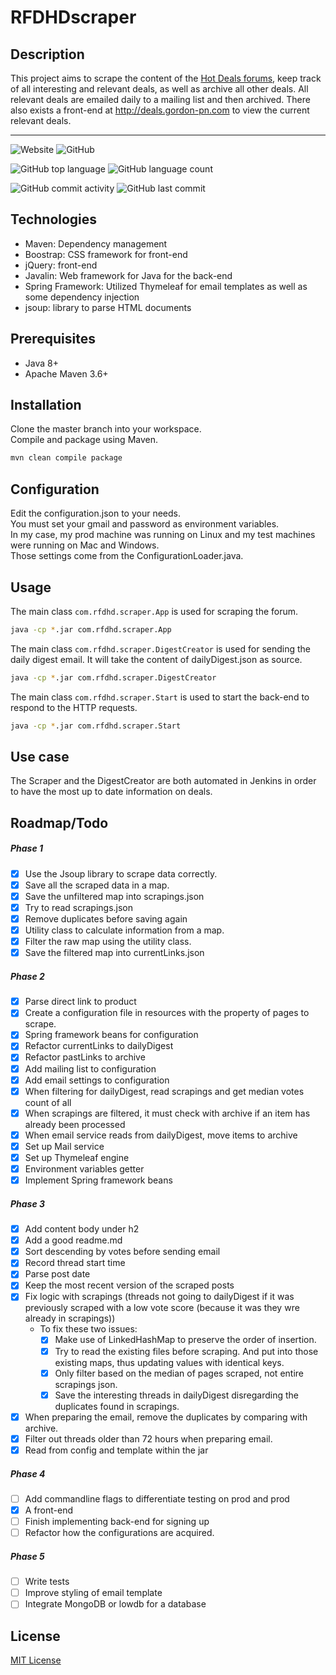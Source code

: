 # RFDHDscraper

## Description

This project aims to scrape the content of the [Hot Deals forums](http://forums.redflagdeals.com/hot-deals-f9/), keep track of all interesting and relevant deals, as well as archive all other deals. All relevant deals are emailed daily to a mailing list and then archived. 
There also exists a front-end at http://deals.gordon-pn.com to view the current relevant deals.

---
![Website](https://img.shields.io/website?style=flat-square&url=http%3A%2F%2Fdeals.gordon-pn.com)
![GitHub](https://img.shields.io/github/license/gpnn/rfd-hd-scraper?style=flat-square)

![GitHub top language](https://img.shields.io/github/languages/top/gpnn/rfd-hd-scraper?style=flat-square)
![GitHub language count](https://img.shields.io/github/languages/count/gpnn/rfd-hd-scraper?style=flat-square)

![GitHub commit activity](https://img.shields.io/github/commit-activity/m/gpnn/rfd-hd-scraper?style=flat-square)
![GitHub last commit](https://img.shields.io/github/last-commit/gpnn/rfd-hd-scraper?style=flat-square)

## Technologies

* Maven: Dependency management
* Boostrap: CSS framework for front-end
* jQuery: front-end
* Javalin: Web framework for Java for the back-end
* Spring Framework: Utilized Thymeleaf for email templates as well as some dependency injection
* jsoup: library to parse HTML documents

## Prerequisites

* Java 8+
* Apache Maven 3.6+

## Installation
Clone the master branch into your workspace.<br>Compile and package using Maven.
```bash
mvn clean compile package
```

## Configuration
Edit the configuration.json to your needs.<br>
You must set your gmail and password as environment variables.<br>
In my case, my prod machine was running on Linux and my test machines were running on Mac and Windows.<br>
Those settings come from the ConfigurationLoader.java.

## Usage

The main class `com.rfdhd.scraper.App` is used for scraping the forum.<br>
```bash
java -cp *.jar com.rfdhd.scraper.App
```
The main class `com.rfdhd.scraper.DigestCreator` is used for sending the daily digest email. It will take the content of dailyDigest.json as source.
```bash
java -cp *.jar com.rfdhd.scraper.DigestCreator
```
The main class `com.rfdhd.scraper.Start` is used to start the back-end to respond to the HTTP requests.
```bash
java -cp *.jar com.rfdhd.scraper.Start
```

## Use case

The Scraper and the DigestCreator are both automated in Jenkins in order to have the most up to date information on deals.

## Roadmap/Todo

##### Phase 1
* [x]  Use the Jsoup library to scrape data correctly.
* [x]  Save all the scraped data in a map.
* [x]  Save the unfiltered map into scrapings.json
* [x]  Try to read scrapings.json
* [x]  Remove duplicates before saving again
* [x]  Utility class to calculate information from a map.
* [x]  Filter the raw map using the utility class.
* [x]  Save the filtered map into currentLinks.json

##### Phase 2
* [x]  Parse direct link to product
* [x]  Create a configuration file in resources with the property of pages to scrape.
* [x]  Spring framework beans for configuration
* [x]  Refactor currentLinks to dailyDigest
* [x]  Refactor pastLinks to archive
* [x]  Add mailing list to configuration
* [x]  Add email settings to configuration
* [x]  When filtering for dailyDigest, read scrapings and get median votes count of all
* [x]  When scrapings are filtered, it must check with archive if an item has already been processed
* [x]  When email service reads from dailyDigest, move items to archive
* [x]  Set up Mail service
* [x]  Set up Thymeleaf engine
* [x]  Environment variables getter
* [x]  Implement Spring framework beans 

##### Phase 3
* [x]  Add content body under h2
* [x]  Add a good readme.md
* [x]  Sort descending by votes before sending email
* [x]  Record thread start time
* [x]  Parse post date
* [x]  Keep the most recent version of the scraped posts
* [x]  Fix logic with scrapings (threads not going to dailyDigest if it was previously scraped with a low vote score (because it was they wre already in scrapings))
    *  To fix these two issues: 
        * [x]  Make use of LinkedHashMap to preserve the order of insertion. 
        * [x]  Try to read the existing files before scraping. And put into those existing maps, thus updating values with identical keys.
        * [x]  Only filter based on the median of pages scraped, not entire scrapings json.
        * [x]  Save the interesting threads in dailyDigest disregarding the duplicates found in scrapings. 
* [x]  When preparing the email, remove the duplicates by comparing with archive.
* [x]  Filter out threads older than 72 hours when preparing email.
* [x]  Read from config and template within the jar

##### Phase 4
* [ ]  Add commandline flags to differentiate testing on prod and prod
* [x]  A front-end
* [ ]  Finish implementing back-end for signing up
* [ ]  Refactor how the configurations are acquired.

##### Phase 5
* [ ]  Write tests
* [ ]  Improve styling of email template
* [ ]  Integrate MongoDB or lowdb for a database

## License
[MIT License](https://choosealicense.com/licenses/mit/)